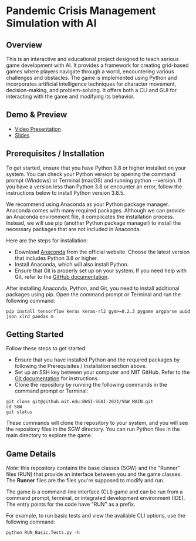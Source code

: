 # Pandemic Crisis Management Simulation with AI

## Overview
This is an interactive and educational project designed to teach serious game development with AI. It provides a framework for creating grid-based games where players navigate through a world, encountering various challenges and obstacles. The game is implemented using Python and incorporates artificial intelligence techniques for character movement, decision-making, and problem-solving. It offers both a CLI and GUI for interacting with the game and modifying its behavior.

## Demo & Preview

* [Video Presentation](https://www.youtube.com/watch?v=azn8ET8DWrg&t=16s)
* [Slides](https://docs.google.com/presentation/d/1UPA6eENH6xawylrea0Eiy9OtmUplKpaCV3yKZzsvb8s/edit?usp=sharing)

## Prerequisites / Installation
To get started, ensure that you have Python 3.8 or higher installed on your system. You can check your Python version by opening the command prompt (Windows) or Terminal (macOS) and running python --version. If you have a version less than Python 3.8 or encounter an error, follow the instructions below to install Python version 3.8.5.

We recommend using Anaconda as your Python package manager. Anaconda comes with many required packages. Although we can provide an Anaconda environment file, it complicates the installation process. Instead, we will use pip (another Python package manager) to install the necessary packages that are not included in Anaconda.

Here are the steps for installation:

* Download [Anaconda](https://www.anaconda.com/) from the official website. Choose the latest version that includes Python 3.8 or higher.
* Install Anaconda, which will also install Python.
* Ensure that Git is properly set up on your system. If you need help with Git, refer to the [GitHub documentation](https://docs.github.com/en/github/getting-started-with-github/set-up-git).

After installing Anaconda, Python, and Git, you need to install additional packages using pip. Open the command prompt or Terminal and run the following command:
```shell
pip install tensorflow keras keras-rl2 gym>=0.2.3 pygame argparse uuid json xlrd pandas m
```

## Getting Started
Follow these steps to get started:
* Ensure that you have installed Python and the required packages by following the Prerequisites / Installation section above.
* Set up an SSH key between your computer and MIT GitHub. Refer to the [Git documentation](https://docs.github.com/en/enterprise-server@2.19/github/authenticating-to-github/connecting-to-github-with-ssh) for instructions.
* Clone the repository by running the following commands in the command prompt or Terminal:
```shell
git clone git@github.mit.edu:BWSI-SGAI-2021/SGW_MAIN.git
cd SGW
git status
```
These commands will clone the repository to your system, and you will see the repository files in the SGW directory. You can run Python files in the main directory to explore the game.

## Game Details
_Note:_ this repository contains the base classes (SGW) and the "Runner" files (RUN) that provide an interface between you and the game classes. The **Runner** files are the files you're supposed to modify and run.

The game is a command-line interface (CLI) game and can be run from a command prompt, terminal, or integrated development environment (IDE). The entry points for the code have "RUN" as a prefix.

For example, to run basic tests and view the available CLI options, use the following command:
```shell
python RUN_Basic.Tests.py -h
```
